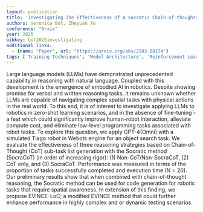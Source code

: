 ```yaml
---
layout: publication
title: 'Investigating The Effectiveness Of A Socratic Chain-of-thoughts Reasoning Method For Task Planning In Robotics, A Case Study'
authors: Veronica Bot, Zheyuan Xu
conference: "Arxiv"
year: 2025
bibkey: bot2025investigating
additional_links:
  - {name: "Paper", url: "https://arxiv.org/abs/2503.08174"}
tags: ['Training Techniques', 'Model Architecture', 'Reinforcement Learning', 'GPT', 'Pretraining Methods', 'Fine-Tuning', 'Applications']
---
```

Large language models (LLMs) have demonstrated unprecedented capability in
reasoning with natural language. Coupled with this development is the emergence
of embodied AI in robotics. Despite showing promise for verbal and written
reasoning tasks, it remains unknown whether LLMs are capable of navigating
complex spatial tasks with physical actions in the real world. To this end, it
is of interest to investigate applying LLMs to robotics in zero-shot learning
scenarios, and in the absence of fine-tuning - a feat which could significantly
improve human-robot interaction, alleviate compute cost, and eliminate
low-level programming tasks associated with robot tasks.
  To explore this question, we apply GPT-4(Omni) with a simulated Tiago robot
in Webots engine for an object search task. We evaluate the effectiveness of
three reasoning strategies based on Chain-of-Thought (CoT) sub-task list
generation with the Socratic method (SocraCoT) (in order of increasing rigor):
(1) Non-CoT/Non-SocraCoT, (2) CoT only, and (3) SocraCoT. Performance was
measured in terms of the proportion of tasks successfully completed and
execution time (N = 20). Our preliminary results show that when combined with
chain-of-thought reasoning, the Socratic method can be used for code generation
for robotic tasks that require spatial awareness. In extension of this finding,
we propose EVINCE-LoC; a modified EVINCE method that could further enhance
performance in highly complex and or dynamic testing scenarios.

